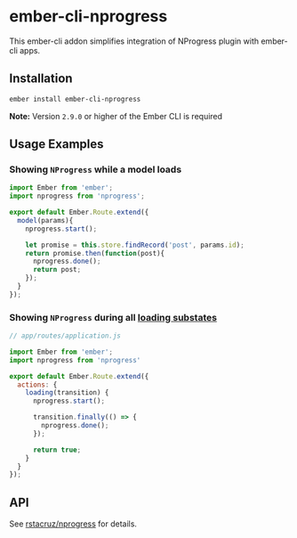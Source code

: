 # ember-cli-nprogress

This ember-cli addon simplifies integration of NProgress plugin with ember-cli apps.

## Installation

```bash
ember install ember-cli-nprogress
```

**Note:** Version `2.9.0` or higher of the Ember CLI is required

## Usage Examples

### Showing `NProgress` while a model loads
```javascript
import Ember from 'ember';
import nprogress from 'nprogress';

export default Ember.Route.extend({
  model(params){
    nprogress.start();

    let promise = this.store.findRecord('post', params.id);
    return promise.then(function(post){
      nprogress.done();
      return post;
    });
  }
});
```

### Showing `NProgress` during all [loading substates][ember-loading-substates]

```javascript
// app/routes/application.js

import Ember from 'ember';
import nprogress from 'nprogress'

export default Ember.Route.extend({
  actions: {
    loading(transition) {
      nprogress.start();

      transition.finally(() => {
        nprogress.done();
      });

      return true;
    }
  }
});
```

## API

See [rstacruz/nprogress][nprogress] for details.

[nprogress]: https://github.com/rstacruz/nprogress
[ember-loading-substates]: https://guides.emberjs.com/v2.10.0/routing/loading-and-error-substates/#toc_code-loading-code-substates
